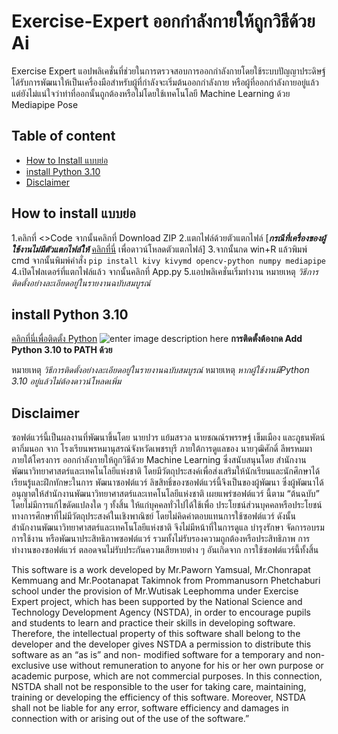 # Exercise-Expert ออกกำลังกายให้ถูกวิธีด้วย Ai

Exercise Expert แอปพลิเคชั่นที่ช่วยในการตรวจสอบการออกกำลังกายโดยใช้ระบบปัญญาประดิษฐ์ได้รับการพัฒนาให้เป็นเครื่องมือสำหรับผู้ที่กำลังจะเริ่มต้นออกกำลังกาย หรือผู้ที่ออกกำลังกายอยู่แล้วแต่ยังไม่แน่ใจว่าท่าที่ออกนั้นถูกต้องหรือไม่โดยใช้เทคโนโลยี Machine Learning ด้วย Mediapipe Pose



## Table of content

 - [How to Install แบบย่อ](##%20How%20to%20install%20Exercise%20Expert)
 - [install Python 3.10](##%20install%20Python%203.10)
 - [Disclaimer](##%20Disclaimer)

## How to install แบบย่อ
1.คลิกที่ <>Code จากนั้นคลิกที่ Download ZIP 
2.แตกไฟล์ด้วยตัวแตกไฟล์ [***กรณีที่เครื่องของผู้ใช้งานไม่มีตัวแตกไฟล์ให้*** [คลิกที่นี่](https://www.win-rar.com/start.html?&L=0) เพื่อดาวน์โหลดตัวแตกไฟล์]
3.จากนั้นกด win+R แล้วพิมพ์ cmd จากนั้นพิมพ์คำสั่ง `pip install kivy kivymd opencv-python numpy mediapipe`
4.เปิดโฟลเดอร์ที่แตกไฟล์แล้ว จากนั้นคลิกที่ App.py
5.แอปพลิเคชั่นเริ่มทำงาน
หมายเหตุ *วิธีการติดตั้งอย่างละเอียดอยู่ในรายงานฉบับสมบูรณ์*

## install Python 3.10

[คลิกที่นี่เพื่อติดตั้ง Python](https://www.python.org/ftp/python/3.10.10/python-3.10.10-amd64.exe) 
![enter image description here](https://miro.medium.com/max/1358/1*w9YqvkFsh9uwaUKpCf1gAg.jpeg)
						**การติดตั้งต้องกด Add Python 3.10 to PATH ด้วย**

หมายเหตุ *วิธีการติดตั้งอย่างละเอียดอยู่ในรายงานฉบับสมบูรณ์*
หมายเหตุ *หากผู้ใช้งานมีPython 3.10 อยู่แล้วไม่ต้องดาวน์โหลดเพิ่ม*
## Disclaimer

ซอฟต์แวร์นี้เป็นผลงานที่พัฒนาขึ้นโดย  นายปวร  แย้มสรวล  นายชณณ์รพรรษฐ์  เข็มเมือง  และภูธนพัตน์  ตากิ่มนอก  จาก  โรงเรียนพรหมานุสรณ์จังหวัดเพชรบุรี  ภายใต้การดูแลของ  นายวุฒิศักดิ์  ลีพรหมมา  ภายใต้โครงการ  ออกกำลังกายให้ถูกวิธีด้วย  Machine  Learning  ซึ่งสนับสนุนโดย  สำนักงานพัฒนาวิทยาศาสตร์และเทคโนโลยีแห่งชาติ โดยมีวัตถุประสงค์เพื่อส่งเสริมให้นักเรียนและนักศึกษาได้เรียนรู้และฝึกทักษะในการ พัฒนาซอฟต์แวร์  ลิขสิทธิ์ของซอฟต์แวร์นี้จึงเป็นของผู้พัฒนา  ซึ่งผู้พัฒนาได้  อนุญาตให้สำนักงานพัฒนาวิทยาศาสตร์และเทคโนโลยีแห่งชาติ  เผยแพร่ซอฟต์แวร์  นี้ตาม “ต้นฉบับ” โดยไม่มีการแก้ไขดัดแปลงใด ๆ ทั้งสิ้น  ให้แก่บุคคลทั่วไปได้ใช้เพื่อ ประโยชน์ส่วนบุคคลหรือประโยชน์ทางการศึกษาที่ไม่มีวัตถุประสงค์ในเชิงพาณิชย์ โดยไม่คิดค่าตอบแทนการใช้ซอฟต์แวร์  ดังนั้น  สำนักงานพัฒนาวิทยาศาสตร์และเทคโนโลยีแห่งชาติ  จึงไม่มีหน้าที่ในการดูแล  บำรุงรักษา  จัดการอบรมการใช้งาน  หรือพัฒนาประสิทธิภาพซอฟต์แวร์  รวมทั้งไม่รับรองความถูกต้องหรือประสิทธิภาพ  การทำงานของซอฟต์แวร์  ตลอดจนไม่รับประกันความเสียหายต่าง ๆ อันเกิดจาก  การใช้ซอฟต์แวร์นี้ทั้งสิ้น

This software is a work developed by Mr.Paworn  Yamsual, Mr.Chonrapat  Kemmuang and Mr.Pootanapat  Takimnok  from  Prommanusorn Phetchaburi school under the provision of Mr.Wutisak  Leephomma  under Exercise Expert project, which has been supported by the National Science and Technology Development Agency (NSTDA), in order to encourage pupils and students to learn and practice their skills in developing software. Therefore, the intellectual property of this software shall belong to the developer and the developer gives NSTDA a permission to distribute this software as an “as is” and non- modified software for a temporary and non-exclusive use without remuneration to anyone for his or her own purpose or academic purpose, which are not commercial purposes. In this connection, NSTDA shall not be responsible to the user for taking care, maintaining, training or developing the efficiency of this software. Moreover, NSTDA shall not be liable for any error, software efficiency and damages in connection with or arising out of the use of the software.”

